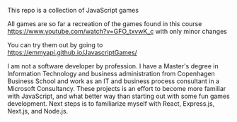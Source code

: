 This repo is a collection of JavaScript games 

All games are so far a recreation of the games found in this course https://www.youtube.com/watch?v=GFO_txvwK_c with only minor changes 

You can try them out by going to https://emmyapi.github.io/JavascriptGames/


I am not a software developer by profession. I have a Master's degree in Information Technology and business administration from Copenhagen Business School and work as an IT and business process consultant in a Microsoft Consultancy. These projects is an effort to become more familiar with JavaScript, and what better way than starting out with some fun games development. Next steps is to familiarize myself with React, Express.js, Next.js, and Node.js. 

